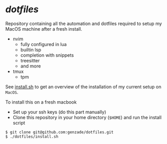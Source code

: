 # _dotfiles_

Repository containing all the automation and dotfiles required to setup my MacOS
machine after a fresh install.

- nvim
  - fully configured in lua
  - builtin lsp
  - completion with snippets
  - treesitter
  - and more
- tmux
  - tpm

See [install.sh](./install.sh) to get an overview of the installation of my current
setup on `MacOS`.

To install this on a fresh macbook

- Set up your ssh keys (do this part manually)
- Clone this repository in your home directory (`$HOME`) and run the install script

```shell
$ git clone git@github.com:genzade/dotfiles.git
$ ./dotfiles/install.sh
```

